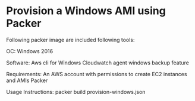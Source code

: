 # Provision a Windows AMI using Packer

Following packer image are included following tools:

OC: Windows 2016

Software:
Aws cli for Windows
Cloudwatch agent
windows backup feature

Requirements:
An AWS account with permissions to create EC2 instances and AMIs
Packer

Usage Instructions:
packer build provision-windows.json
